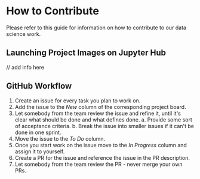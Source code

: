 # How to Contribute

Please refer to this guide for information on how to contribute to our data science work.

## Launching Project Images on Jupyter Hub

// add info here

## GitHub Workflow

1. Create an issue for every task you plan to work on.
1. Add the issue to the *New* column of the corresponding project board.
1. Let somebody from the team review the issue and refine it, until it's clear what should be done and what defines done.
   a. Provide some sort of acceptance criteria.
   b. Break the issue into smaller issues if it can't be done in one sprint.
1. Move the issue to the *To Do* column.
1. Once you start work on the issue move to the *In Progress* column and assign it to yourself.
1. Create a PR for the issue and reference the issue in the PR description.
1. Let somebody from the team review the PR - never merge your own PRs.